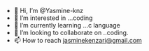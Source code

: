 - 👋 Hi, I’m @Yasmine-knz
- 👀 I’m interested in ...coding
- 🌱 I’m currently learning ...c language
- 💞️ I’m looking to collaborate on ..coding.
- 📫 How to reach
jasminekenzari@gmail.com
<!---
Yasmine-knz/Yasmine-knz is a ✨ special ✨ repository because its `README.md` (this file) appears on your GitHub profile.
You can click the Preview link to take a look at your changes.
--->
